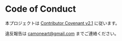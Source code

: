 # Code of Conduct

本プロジェクトは [Contributor Covenant v2.1](https://www.contributor-covenant.org/version/2/1/code_of_conduct/) に従います。

違反報告は camoneart@gmail.com までご連絡ください。